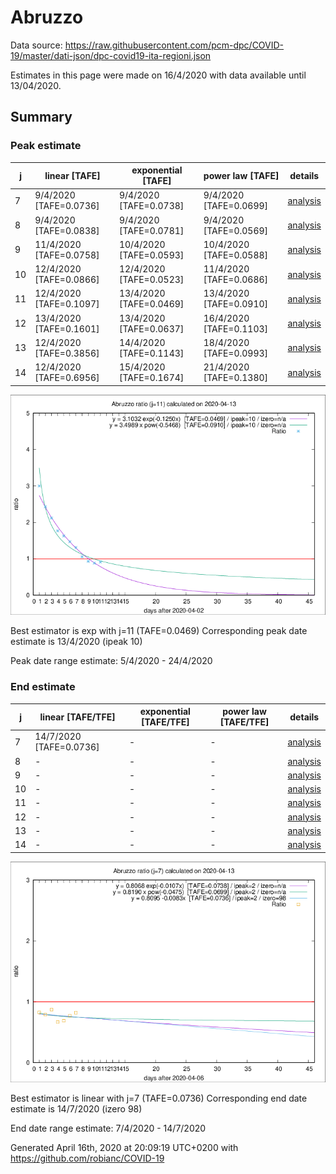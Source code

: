 # Abruzzo


Data source: https://raw.githubusercontent.com/pcm-dpc/COVID-19/master/dati-json/dpc-covid19-ita-regioni.json

Estimates in this page were made on 16/4/2020 with data available until 13/04/2020.


## Summary 

### Peak estimate 
|j|linear [TAFE]|exponential [TAFE]|power law [TAFE]|details|
|---|----|-----------|---------|-------|
|7|9/4/2020 [TAFE=0.0736]|9/4/2020 [TAFE=0.0738]|9/4/2020 [TAFE=0.0699]|[analysis](COVID-19_abruzzo_j7_2020-04-13.md)|
|8|9/4/2020 [TAFE=0.0838]|9/4/2020 [TAFE=0.0781]|9/4/2020 [TAFE=0.0569]|[analysis](COVID-19_abruzzo_j8_2020-04-13.md)|
|9|11/4/2020 [TAFE=0.0758]|10/4/2020 [TAFE=0.0593]|10/4/2020 [TAFE=0.0588]|[analysis](COVID-19_abruzzo_j9_2020-04-13.md)|
|10|12/4/2020 [TAFE=0.0866]|12/4/2020 [TAFE=0.0523]|11/4/2020 [TAFE=0.0686]|[analysis](COVID-19_abruzzo_j10_2020-04-13.md)|
|11|12/4/2020 [TAFE=0.1097]|13/4/2020 [TAFE=0.0469]|13/4/2020 [TAFE=0.0910]|[analysis](COVID-19_abruzzo_j11_2020-04-13.md)|
|12|13/4/2020 [TAFE=0.1601]|13/4/2020 [TAFE=0.0637]|16/4/2020 [TAFE=0.1103]|[analysis](COVID-19_abruzzo_j12_2020-04-13.md)|
|13|12/4/2020 [TAFE=0.3856]|14/4/2020 [TAFE=0.1143]|18/4/2020 [TAFE=0.0993]|[analysis](COVID-19_abruzzo_j13_2020-04-13.md)|
|14|12/4/2020 [TAFE=0.6956]|15/4/2020 [TAFE=0.1674]|21/4/2020 [TAFE=0.1380]|[analysis](COVID-19_abruzzo_j14_2020-04-13.md)|

![best peak estimate](COVID-19_abruzzo_j11_2020-04-13.png)

Best estimator is exp with j=11 (TAFE=0.0469)
Corresponding peak date estimate is 13/4/2020 (ipeak 10)


Peak date range estimate: 5/4/2020 - 24/4/2020

### End estimate 
|j|linear [TAFE/TFE]|exponential [TAFE/TFE]|power law [TAFE/TFE]|details|
|---|----|-----------|---------|-------|
|7|14/7/2020 [TAFE=0.0736]|-|-|[analysis](COVID-19_abruzzo_j7_2020-04-13.md)|
|8|-|-|-|[analysis](COVID-19_abruzzo_j8_2020-04-13.md)|
|9|-|-|-|[analysis](COVID-19_abruzzo_j9_2020-04-13.md)|
|10|-|-|-|[analysis](COVID-19_abruzzo_j10_2020-04-13.md)|
|11|-|-|-|[analysis](COVID-19_abruzzo_j11_2020-04-13.md)|
|12|-|-|-|[analysis](COVID-19_abruzzo_j12_2020-04-13.md)|
|13|-|-|-|[analysis](COVID-19_abruzzo_j13_2020-04-13.md)|
|14|-|-|-|[analysis](COVID-19_abruzzo_j14_2020-04-13.md)|

![best zero estimate](COVID-19_abruzzo_j7_2020-04-13.png)

Best estimator is linear with j=7 (TAFE=0.0736)
Corresponding end date estimate is 14/7/2020 (izero 98)


End date range estimate: 7/4/2020 - 14/7/2020

Generated April 16th, 2020 at 20:09:19 UTC+0200 with https://github.com/robianc/COVID-19
